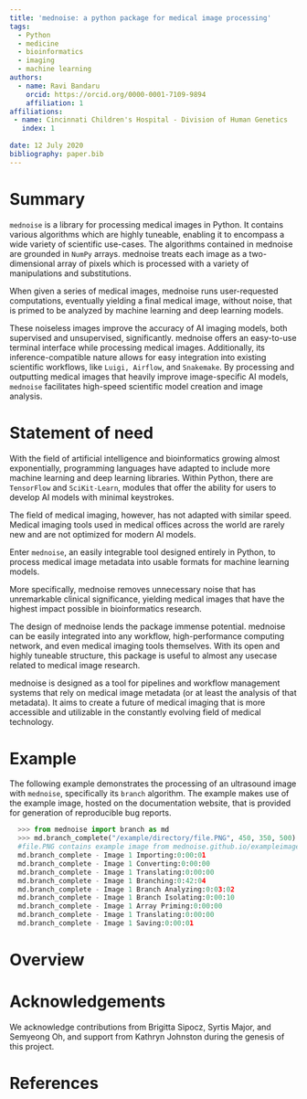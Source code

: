 ```yaml
---
title: 'mednoise: a python package for medical image processing'
tags:
  - Python
  - medicine
  - bioinformatics
  - imaging
  - machine learning
authors:
  - name: Ravi Bandaru
    orcid: https://orcid.org/0000-0001-7109-9894
    affiliation: 1
affiliations:
 - name: Cincinnati Children's Hospital - Division of Human Genetics
   index: 1
   
date: 12 July 2020
bibliography: paper.bib
---
```


# Summary

`mednoise` is a library for processing medical images in Python. It contains various algorithms which are highly tuneable, enabling it to encompass a wide variety of scientific use-cases. The algorithms contained in mednoise are grounded in `NumPy` arrays. mednoise treats each image as a two-dimensional array of pixels which is processed with a variety of manipulations and substitutions. 

When given a series of medical images, mednoise runs user-requested computations, eventually yielding a final medical image, without noise, that is primed to be analyzed by machine learning and deep learning models.

These noiseless images improve the accuracy of AI imaging models, both supervised and unsupervised, significantly. mednoise offers an easy-to-use terminal interface while processing medical images. Additionally, its inference-compatible nature allows for easy integration into existing scientific workflows, like `Luigi, Airflow`, and `Snakemake`. By processing and outputting medical images that heavily improve image-specific AI models, `mednoise` facilitates high-speed scientific model creation and image analysis.

# Statement of need

With the field of artificial intelligence and bioinformatics growing almost exponentially, programming languages have adapted to include more machine learning and deep learning libraries. Within Python, there are `TensorFlow` and `SciKit-Learn`, modules that offer the ability for users to develop AI models with minimal keystrokes.

The field of medical imaging, however, has not adapted with similar speed. Medical imaging tools used in medical offices across the world are rarely new and are not optimized for modern AI models.

Enter `mednoise`, an easily integrable tool designed entirely in Python, to process medical image metadata into usable formats for machine learning models.

More specifically, mednoise removes unnecessary noise that has unremarkable clinical significance, yielding medical images that have the highest impact possible in bioinformatics research.

The design of mednoise lends the package immense potential. mednoise can be easily integrated into any workflow, high-performance computing network, and even medical imaging tools themselves. With its open and highly tuneable structure, this package is useful to almost any usecase related to medical image research.

mednoise is designed as a tool for pipelines and workflow management systems that rely on medical image metadata (or at least the analysis of that metadata). It aims to create a future of medical imaging that is more accessible and utilizable in the constantly evolving field of medical technology.

# Example
The following example demonstrates the processing of an ultrasound image with `mednoise`, specifically its `branch` algorithm. The example
makes use of the example image, hosted on the documentation website, that is provided for generation of reproducible bug reports. 
```python
  >>> from mednoise import branch as md
  >>> md.branch_complete("/example/directory/file.PNG", 450, 350, 500) 
  #file.PNG contains example image from mednoise.github.io/exampleimage.html
  md.branch_complete - Image 1 Importing:0:00:01
  md.branch_complete - Image 1 Converting:0:00:00
  md.branch_complete - Image 1 Translating:0:00:00
  md.branch_complete - Image 1 Branching:0:42:04
  md.branch_complete - Image 1 Branch Analyzing:0:03:02
  md.branch_complete - Image 1 Branch Isolating:0:00:10
  md.branch_complete - Image 1 Array Priming:0:00:00
  md.branch_complete - Image 1 Translating:0:00:00
  md.branch_complete - Image 1 Saving:0:00:01
```
# Overview

# Acknowledgements

We acknowledge contributions from Brigitta Sipocz, Syrtis Major, and Semyeong
Oh, and support from Kathryn Johnston during the genesis of this project.

# References
